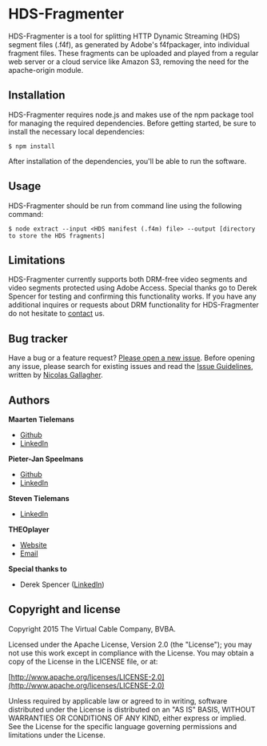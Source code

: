 # HDS-Fragmenter

HDS-Fragmenter is a tool for splitting HTTP Dynamic Streaming (HDS) segment files (.f4f), as generated by Adobe's f4fpackager, into individual fragment files. These fragments can be uploaded and played from a regular web server or a cloud service like Amazon S3, removing the need for the apache-origin module.

## Installation

HDS-Fragmenter requires node.js and makes use of the npm package tool for managing the required dependencies. Before getting started, be sure to install the necessary local dependencies:

```
$ npm install
```

After installation of the dependencies, you'll be able to run the software.

## Usage

HDS-Fragmenter should be run from command line using the following command:

```
$ node extract --input <HDS manifest (.f4m) file> --output [directory to store the HDS fragments]
```

## Limitations

HDS-Fragmenter currently supports both DRM-free video segments and video segments protected using Adobe Access. Special thanks go to Derek Spencer for testing and confirming this functionality works. If you have any additional inquires or requests about DRM functionality for HDS-Fragmenter do not hesitate to [contact](mailto://contact@theoplayer.com) us.

## Bug tracker

Have a bug or a feature request? [Please open a new issue](https://github.com/OpenTelly/hds-fragmenter/issues). Before opening any issue, please search for existing issues and read the [Issue Guidelines](https://github.com/necolas/issue-guidelines), written by [Nicolas Gallagher](https://github.com/necolas/).

## Authors

**Maarten Tielemans**

+ [Github](http://github.com/Tielem)
+ [LinkedIn](http://linkedin.com/in/mtielemans)

**Pieter-Jan Speelmans**

+ [Github](http://github.com/pjsp)
+ [LinkedIn](http://linkedin.com/in/pieterjanspeelmans)

**Steven Tielemans**

+ [LinkedIn](http://be.linkedin.com/in/steventielemans)

**THEOplayer**

+ [Website](http://www.theoplayer.com)
+ [Email](mailto://contact@theoplayer.com)

**Special thanks to**

+ Derek Spencer ([LinkedIn](http://linkedin.com/in/derekspencer))

## Copyright and license

Copyright 2015 The Virtual Cable Company, BVBA.

Licensed under the Apache License, Version 2.0 (the "License");
you may not use this work except in compliance with the License.
You may obtain a copy of the License in the LICENSE file, or at:

  [http://www.apache.org/licenses/LICENSE-2.0](http://www.apache.org/licenses/LICENSE-2.0)

Unless required by applicable law or agreed to in writing, software
distributed under the License is distributed on an "AS IS" BASIS,
WITHOUT WARRANTIES OR CONDITIONS OF ANY KIND, either express or implied.
See the License for the specific language governing permissions and
limitations under the License.
